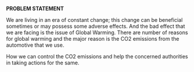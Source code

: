 <b>PROBLEM STATEMENT</b>

We are living in an era of constant change; this change can be beneficial sometimes or may possess some adverse effects. And the bad effect that we are facing is the issue of Global Warming. There are number of reasons for global warming and the major reason is the CO2 emissions from the automotive that we use.

How we can control the CO2 emissions and help the concerned authorities in taking actions for the same.
